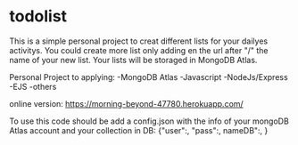 # todolist
This is a simple personal project to creat different lists for your dailyes activitys.
You could create more list only adding en the url after "/" the name of your new list. Your lists will be storaged in MongoDB Atlas.

Personal Project to applying:
-MongoDB Atlas
-Javascript
-NodeJs/Express
-EJS
-others

online version:
https://morning-beyond-47780.herokuapp.com/

To use this code should be add a config.json with the info of your mongoDB Atlas account and your collection in DB:
{"user":,
"pass":,
nameDB":,
}

